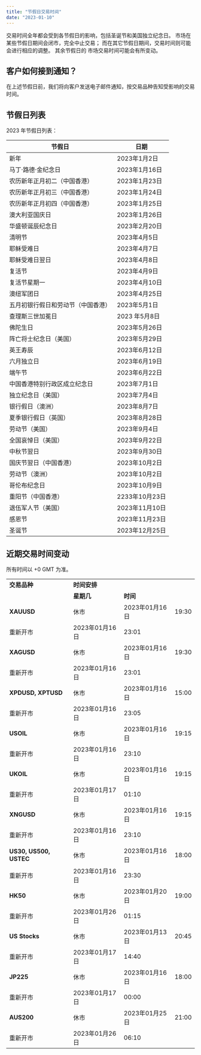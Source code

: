 ```yaml
---
title: "节假日交易时间"
date: "2023-01-10"
---
```


交易时间全年都会受到各节假日的影响，包括圣诞节和美国独立纪念日。 市场在某些节假日期间会闭市，完全中止交易； 而在其它节假日期间，交易时间则可能会进行相应的调整。 其余节假日的 市场交易时间可能会有所变动。

## 客户如何接到通知？


在上述节假日前，我们将向客户发送电子邮件通知，按交易品种告知受影响的交易时间。

## 节假日列表


2023 年节假日列表：

|       节假日       |     日期    |
|-----------------|-----------|
|       新年        | 2023年1月2日 |
|   马丁·路德·金纪念日    |2023年1月16日 |
| 农历新年正月初二（中国香港）  |2023年1月23日 |
| 农历新年正月初三（中国香港）  |2023年1月24日 |
| 农历新年正月初四（中国香港）  |2023年1月25日 |
|     澳大利亚国庆日     |2023年1月26日 |
|    华盛顿诞辰纪念日     |2023年2月20日 |
|       清明节       | 2023年4月5日 |
|      耶稣受难日      | 2023年4月7日 |
|     耶稣受难日翌日     | 2023年4月8日 |
|       复活节       | 2023年4月9日 |
|     复活节星期一      |2023年4月10日 |
|      澳纽军团日      |2023年4月25日 |
|五月初银行假日和劳动节（中国香港）| 2023年5月1日 |
|    查理斯三世加冕日     |2023 年5月8日 |
|      佛陀生日       |2023年5月26日 |
|   阵亡将士纪念日（美国）   |2023年5月29日 |
|      英王寿辰       |2023年6月12日 |
|      六月独立日      |2023年6月19日 |
|       端午节       |2023年6月22日 |
| 中国香港特别行政区成立纪念日  | 2023年7月1日 |
|    独立纪念日（美国）    | 2023年7月4日 |
|    银行假日（澳洲）     | 2023年8月7日 |
|   夏季银行假日（英国）    |2023年8月28日 |
|     劳动节（美国）     | 2023年9月4日 |
|    全国哀悼日（美国）    |2023年9月22日 |
|      中秋节翌日      |2023年9月30日 |
|   国庆节翌日（中国香港）   |2023年10月2日 |
|     劳动节（澳洲）     |2023年10月2日 |
|     哥伦布纪念日      |2023年10月9日 |
|    重阳节（中国香港）    |2233年10月23日|
|    退伍军人节（美国）    |2023年11月10日|
|       感恩节       |2023年11月23日|
|       圣诞节       |2023年12月25日|

近期交易时间变动
----------

所有时间以 +0 GMT 为准。

|                      |           |           |     |
|----------------------|-----------|-----------|-----|
|       **交易品种**       |  **时间安排** |           |     |
|                      |  **星期几**  |  **时间**   |     |
|      **XAUUSD**      |    休市     |2023年01月16日|19:30|
|         重新开市         |2023年01月16日|   23:01   |     |
|      **XAGUSD**      |    休市     |2023年01月16日|19:30|
|         重新开市         |2023年01月16日|   23:01   |     |
|  **XPDUSD, XPTUSD**  |    休市     |2023年01月16日|15:00|
|         重新开市         |2023年01月16日|   23:05   |     |
|      **USOIL**       |    休市     |2023年01月16日|19:15|
|         重新开市         |2023年01月16日|   23:10   |     |
|      **UKOIL**       |    休市     |2023年01月16日|19:15|
|         重新开市         |2023年01月17日|   01:10   |     |
|      **XNGUSD**      |    休市     |2023年01月16日|19:15|
|         重新开市         |2023年01月16日|   23:10   |     |
|**US30, US500, USTEC**|    休市     |2023年01月16日|18:00|
|         重新开市         |2023年01月16日|   23:30   |     |
|       **HK50**       |    休市     |2023年01月20日|19:00|
|         重新开市         |2023年01月26日|   01:15   |     |
|    **US Stocks**     |    休市     |2023年01月13日|20:45|
|         重新开市         |2023年01月17日|   14:40   |     |
|      **JP225**       |    休市     |2023年01月16日|18:00|
|         重新开市         |2023年01月17日|   00:00   |     |
|      **AUS200**      |    休市     |2023年01月25日|21:00|
|         重新开市         |2023年01月26日|   06:10   |     |
